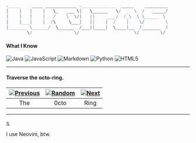 ```js
.____     ____ ____________ ._____________  _____    _________
|    |   |    |   \_   ___ \|   \______   \/  _  \  /   _____/
|    |   |    |   /    \  \/|   ||     ___/  /_\  \ \_____  \ 
|    |___|    |  /\     \___|   ||    |  /    |    \/        \
|_______ \______/  \______  /___||____|  \____|__  /_______  /
        \/                \/                     \/        \/ 
```
#### What I Know
![Java](https://img.shields.io/badge/java-%23ED8B00.svg?style=plastic&logo=openjdk&logoColor=white) ![JavaScript](https://img.shields.io/badge/javascript-%23323330.svg?style=plastic&logo=javascript&logoColor=%23F7DF1E) ![Markdown](https://img.shields.io/badge/markdown-%23000000.svg?style=plastic&logo=markdown&logoColor=white) ![Python](https://img.shields.io/badge/python-3670A0?style=plastic&logo=python&logoColor=ffdd54) ![HTML5](https://img.shields.io/badge/html5-%23E34F26.svg?style=plastic&logo=html5&logoColor=white)

---
#### Traverse the octo-ring.
|[![Previous](https://img.shields.io/badge/Previous-%23273787)](https://octo-ring.com/p/lucipas/prev) |[![Random](https://img.shields.io/badge/Random-%23273787)](https://octo-ring.com/p/lucipas/random)|[![Next](https://img.shields.io/badge/Next-%23273787)](https://octo-ring.com/p/lucipas/next)
|:---:|:---:|:---:
|The|0cto|Ring|

---

<p><a href="https://x.com/lucasn268569">𝕩</a></p>

I use Neovim, btw.


<!---
lucipas/lucipas is a ✨ special ✨ repository because its `README.md` (this file) appears on your GitHub profile.
You can click the Preview link to take a look at your changes.
- 👋 Hi, I’m @lucipas
- 👀 I’m interested in ...
- 🌱 I’m currently learning ...
- 💞️ I’m looking to collaborate on ...
- 📫 How to reach me ...
--->

